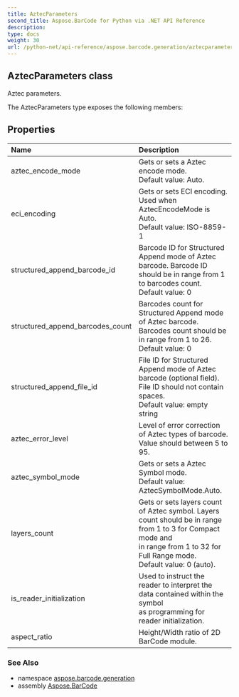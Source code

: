 ```yaml
---
title: AztecParameters
second_title: Aspose.BarCode for Python via .NET API Reference
description: 
type: docs
weight: 30
url: /python-net/api-reference/aspose.barcode.generation/aztecparameters/
---
```


## AztecParameters class

Aztec parameters.

The AztecParameters type exposes the following members:
## Properties
| Name | Description |
| :- | :- |
|aztec_encode_mode|Gets or sets a Aztec encode mode. <br/>            Default value: Auto.|
|eci_encoding|Gets or sets ECI encoding. Used when AztecEncodeMode is Auto.<br/>            Default value: ISO-8859-1|
|structured_append_barcode_id|Barcode ID for Structured Append mode of Aztec barcode. Barcode ID should be in range from 1 to barcodes count.<br/>            Default value: 0|
|structured_append_barcodes_count|Barcodes count for Structured Append mode of Aztec barcode. Barcodes count should be in range from 1 to 26.<br/>            Default value: 0|
|structured_append_file_id|File ID for Structured Append mode of Aztec barcode (optional field). File ID should not contain spaces.<br/>            Default value: empty string|
|aztec_error_level|Level of error correction of Aztec types of barcode.<br/>            Value should between 5 to 95.|
|aztec_symbol_mode|Gets or sets a Aztec Symbol mode.<br/>            Default value: AztecSymbolMode.Auto.|
|layers_count|Gets or sets layers count of Aztec symbol. Layers count should be in range from 1 to 3 for Compact mode and<br/>            in range from 1 to 32 for Full Range mode.<br/>            Default value: 0 (auto).|
|is_reader_initialization|Used to instruct the reader to interpret the data contained within the symbol<br/>            as programming for reader initialization.|
|aspect_ratio|Height/Width ratio of 2D BarCode module.|

### See Also

* namespace [aspose.barcode.generation](/barcode/python-net/api-reference/aspose.barcode.generation/)
* assembly [Aspose.BarCode](/barcode/python-net/api-reference/)

